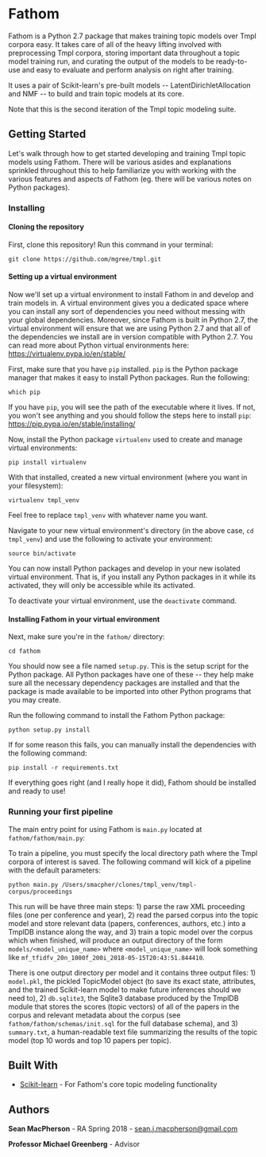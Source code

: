 # Fathom

Fathom is a Python 2.7 package that makes training topic models over Tmpl corpora
easy. It takes care of all of the heavy lifting involved with preprocessing Tmpl corpora,
storing important data throughout a topic model training run, and curating the output
of the models to be ready-to-use and easy to evaluate and perform analysis on right after training.

It uses a pair of Scikit-learn's pre-built models -- LatentDirichletAllocation and NMF --
to build and train topic models at its core.

Note that this is the second iteration of the Tmpl topic modeling suite.

## Getting Started

Let's walk through how to get started developing and training Tmpl topic models using Fathom.
There will be various asides and explanations sprinkled throughout this to help familiarize you
with working with the various features and aspects of Fathom (eg. there will be various notes on
Python packages).

### Installing

#### Cloning the repository

First, clone this repository! Run this command in your terminal:

    git clone https://github.com/mgree/tmpl.git

#### Setting up a virtual environment
Now we'll set up a virtual environment to install Fathom in and develop and train models in. A virtual environment
gives you a dedicated space where you can install any sort of dependencies you need without messing with
your global dependencies. Moreover, since Fathom is built in Python 2.7, the virtual environment will ensure
that we are using Python 2.7 and that all of the dependencies we install are in version compatible with Python 2.7.
You can read more about Python virtual environments here: https://virtualenv.pypa.io/en/stable/

First, make sure that you have `pip` installed. `pip` is the Python package manager that makes it easy
to install Python packages. Run the following:

    which pip

If you have `pip`, you will see the path of the executable where it lives. If not, you won't see anything and
you should follow the steps here to install `pip`: https://pip.pypa.io/en/stable/installing/

Now, install the Python package `virtualenv` used to create and manage virtual environments:

    pip install virtualenv

With that installed, created a new virtual environment (where you want in your filesystem):

    virtualenv tmpl_venv

Feel free to replace `tmpl_venv` with whatever name you want.

Navigate to your new virtual environment's directory (in the above case, `cd tmpl_venv`) and use the following
to activate your environment:

    source bin/activate

You can now install Python packages and develop in your new isolated virtual environment. That is, if you install
any Python packages in it while its activated, they will only be accessible while its activated.

To deactivate your virtual environment, use the `deactivate` command.

#### Installing Fathom in your virtual environment
Next, make sure you're in the `fathom/` directory:

    cd fathom

You should now see a file named `setup.py`. This is the setup script for the Python package. All
Python packages have one of these -- they help make sure all the necessary dependency packages are installed
and that the package is made available to be imported into other Python programs that you may create.

Run the following command to install the Fathom Python package:

    python setup.py install

If for some reason this fails, you can manually install the dependencies with the following command:

    pip install -r requirements.txt

If everything goes right (and I really hope it did), Fathom should be installed and ready to use!

### Running your first pipeline

The main entry point for using Fathom is `main.py` located at `fathom/fathom/main.py`:

To train a pipeline, you must specify the local directory path where the Tmpl corpora of interest is saved.
The following command will kick of a pipeline with the default parameters:

    python main.py /Users/smacpher/clones/tmpl_venv/tmpl-corpus/proceedings

This run will be have three main steps: 1) parse the raw XML proceeding files (one per conference and year),
2) read the parsed corpus into the topic model and store relevant data (papers, conferences, authors, etc.) into
a TmplDB instance along the way, and 3) train a topic model over the corpus which when finished, will produce an
output directory of the form `models/<model_unique_name>` where `<model_unique_name>` will look something like
`mf_tfidfv_20n_1000f_200i_2018-05-15T20:43:51.844410`.

There is one output directory per model and it contains three
output files: 1) `model.pkl`, the pickled TopicModel object (to save its exact state, attributes, and the trained
Scikit-learn model to make future inferences should we need to), 2) `db.sqlite3`, the Sqlite3 database produced by
the TmplDB module that stores the scores (topic vectors) of all of the papers in the corpus and relevant metadata
about the corpus (see `fathom/fathom/schemas/init.sql` for the full database schema), and 3) `summary.txt`, a
human-readable text file summarizing the results of the topic model (top 10 words and top 10 papers per topic).

## Built With

* [Scikit-learn](http://scikit-learn.org/) - For Fathom's core topic modeling functionality

## Authors

**Sean MacPherson** - RA Spring 2018 - sean.j.macpherson@gmail.com

**Professor Michael Greenberg** - Advisor
